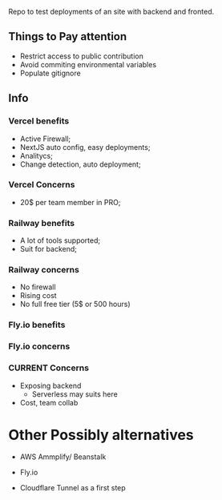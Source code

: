 Repo to test deployments of an site with backend and fronted.

## Things to Pay attention
- Restrict access to public contribution
- Avoid commiting environmental variables
- Populate gitignore

## Info
### Vercel benefits
- Active Firewall;
- NextJS auto config, easy deployments;
- Analitycs;
- Change detection, auto deployment;

### Vercel Concerns
- 20$ per team member in PRO;

### Railway benefits
- A lot of tools supported;
- Suit for backend;

### Railway concerns
- No firewall
- Rising cost
- No full free tier (5$ or 500 hours)


### Fly.io benefits

### Fly.io concerns


### CURRENT Concerns
- Exposing backend
    - Serverless may suits here
- Cost, team collab

# Other Possibly alternatives
- AWS Ammplify/ Beanstalk
- Fly.io

- Cloudflare Tunnel as a first step


